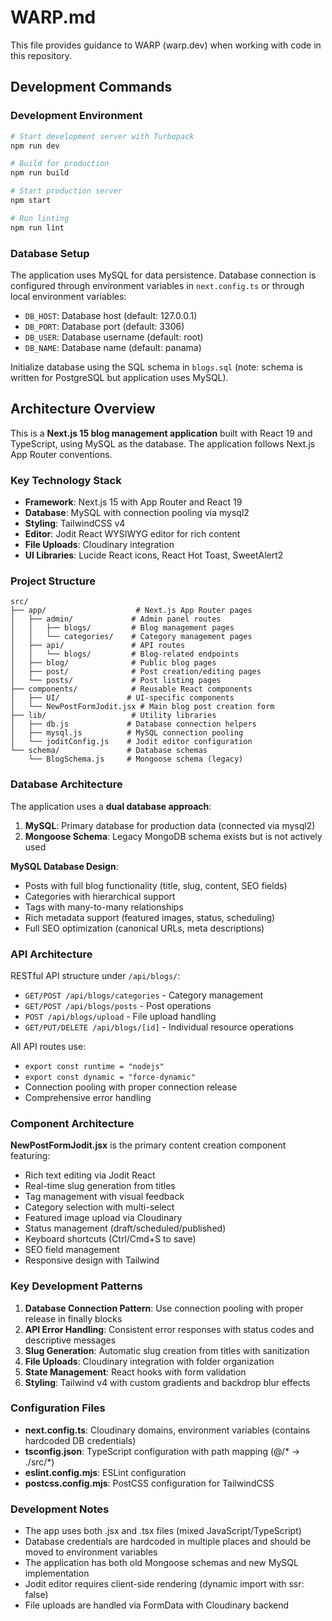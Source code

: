 # WARP.md

This file provides guidance to WARP (warp.dev) when working with code in this repository.

## Development Commands

### Development Environment
```bash
# Start development server with Turbopack
npm run dev

# Build for production
npm run build

# Start production server
npm start

# Run linting
npm run lint
```

### Database Setup
The application uses MySQL for data persistence. Database connection is configured through environment variables in `next.config.ts` or through local environment variables:
- `DB_HOST`: Database host (default: 127.0.0.1)
- `DB_PORT`: Database port (default: 3306)
- `DB_USER`: Database username (default: root)
- `DB_NAME`: Database name (default: panama)

Initialize database using the SQL schema in `blogs.sql` (note: schema is written for PostgreSQL but application uses MySQL).

## Architecture Overview

This is a **Next.js 15 blog management application** built with React 19 and TypeScript, using MySQL as the database. The application follows Next.js App Router conventions.

### Key Technology Stack
- **Framework**: Next.js 15 with App Router and React 19
- **Database**: MySQL with connection pooling via mysql2
- **Styling**: TailwindCSS v4
- **Editor**: Jodit React WYSIWYG editor for rich content
- **File Uploads**: Cloudinary integration
- **UI Libraries**: Lucide React icons, React Hot Toast, SweetAlert2

### Project Structure
```
src/
├── app/                    # Next.js App Router pages
│   ├── admin/             # Admin panel routes
│   │   ├── blogs/         # Blog management pages
│   │   └── categories/    # Category management pages
│   ├── api/               # API routes
│   │   └── blogs/         # Blog-related endpoints
│   ├── blog/              # Public blog pages
│   ├── post/              # Post creation/editing pages
│   └── posts/             # Post listing pages
├── components/            # Reusable React components
│   ├── UI/               # UI-specific components
│   └── NewPostFormJodit.jsx # Main blog post creation form
├── lib/                   # Utility libraries
│   ├── db.js             # Database connection helpers
│   ├── mysql.js          # MySQL connection pooling
│   └── joditConfig.js    # Jodit editor configuration
└── schema/               # Database schemas
    └── BlogSchema.js     # Mongoose schema (legacy)
```

### Database Architecture
The application uses a **dual database approach**:
1. **MySQL**: Primary database for production data (connected via mysql2)
2. **Mongoose Schema**: Legacy MongoDB schema exists but is not actively used

**MySQL Database Design**:
- Posts with full blog functionality (title, slug, content, SEO fields)
- Categories with hierarchical support
- Tags with many-to-many relationships
- Rich metadata support (featured images, status, scheduling)
- Full SEO optimization (canonical URLs, meta descriptions)

### API Architecture
RESTful API structure under `/api/blogs/`:
- `GET/POST /api/blogs/categories` - Category management
- `GET/POST /api/blogs/posts` - Post operations
- `POST /api/blogs/upload` - File upload handling
- `GET/PUT/DELETE /api/blogs/[id]` - Individual resource operations

All API routes use:
- `export const runtime = "nodejs"`
- `export const dynamic = "force-dynamic"`
- Connection pooling with proper connection release
- Comprehensive error handling

### Component Architecture
**NewPostFormJodit.jsx** is the primary content creation component featuring:
- Rich text editing via Jodit React
- Real-time slug generation from titles
- Tag management with visual feedback
- Category selection with multi-select
- Featured image upload via Cloudinary
- Status management (draft/scheduled/published)
- Keyboard shortcuts (Ctrl/Cmd+S to save)
- SEO field management
- Responsive design with Tailwind

### Key Development Patterns
1. **Database Connection Pattern**: Use connection pooling with proper release in finally blocks
2. **API Error Handling**: Consistent error responses with status codes and descriptive messages
3. **Slug Generation**: Automatic slug creation from titles with sanitization
4. **File Uploads**: Cloudinary integration with folder organization
5. **State Management**: React hooks with form validation
6. **Styling**: Tailwind v4 with custom gradients and backdrop blur effects

### Configuration Files
- **next.config.ts**: Cloudinary domains, environment variables (contains hardcoded DB credentials)
- **tsconfig.json**: TypeScript configuration with path mapping (@/* -> ./src/*)
- **eslint.config.mjs**: ESLint configuration
- **postcss.config.mjs**: PostCSS configuration for TailwindCSS

### Development Notes
- The app uses both .jsx and .tsx files (mixed JavaScript/TypeScript)
- Database credentials are hardcoded in multiple places and should be moved to environment variables
- The application has both old Mongoose schemas and new MySQL implementation
- Jodit editor requires client-side rendering (dynamic import with ssr: false)
- File uploads are handled via FormData with Cloudinary backend
